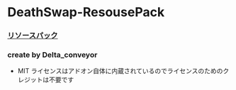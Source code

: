 # DeathSwap-ResousePack
### [リソースパック](https://github.com/TVnoob/D_S)
### create by Delta_conveyor
- MIT ライセンスはアドオン自体に内蔵されているのでライセンスのためのクレジットは不要です
